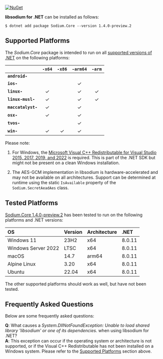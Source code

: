 [![NuGet](https://img.shields.io/nuget/vpre/Sodium.Core)](https://www.nuget.org/packages/Sodium.Core/1.4.0-preview.2)

**libsodium for .NET** can be installed as follows:

    $ dotnet add package Sodium.Core --version 1.4.0-preview.2


## Supported Platforms

The *Sodium.Core* package is intended to run on all
[supported versions of .NET](https://dotnet.microsoft.com/en-us/platform/support/policy/dotnet-core)
on the following platforms:

|                       | `-x64`   | `-x86`   | `-arm64` | `-arm`   |
|:----------------------|:--------:|:--------:|:--------:|:--------:|
| **`android-`**        |          |          |          |          |
| **`ios-`**            |          |          | &check;  |          |
| **`linux-`**          | &check;  |          | &check;  | &check;  |
| **`linux-musl-`**     | &check;  |          | &check;  | &check;  |
| **`maccatalyst-`**    | &check;  |          | &check;  |          |
| **`osx-`**            | &check;  |          | &check;  |          |
| **`tvos-`**           |          |          | &check;  |          |
| **`win-`**            | &check;  | &check;  | &check;  |          |


Please note:

1. For Windows, the
   [Microsoft Visual C++ Redistributable for Visual Studio 2015, 2017, 2019, and 2022](https://learn.microsoft.com/en-US/cpp/windows/latest-supported-vc-redist)
   is required. This is part of the .NET SDK but might not be present on a
   clean Windows installation.

2. The AES-GCM implementation in libsodium is hardware-accelerated and may not be
   available on all architectures. Support can be determined at runtime using
   the static `IsAvailable` property of the `Sodium.SecretAeadAes` class.


## Tested Platforms

[Sodium.Core 1.4.0-preview.2](https://www.nuget.org/packages/Sodium.Core/1.4.0-preview.1)
has been tested to run on the following platforms and .NET versions:

| OS                   | Version  | Architecture  | .NET   |
|:-------------------- |:-------- |:------------- |:-------|
| Windows 11           | 23H2     | x64           | 8.0.11 |
| Windows Server 2022  | LTSC     | x64           | 8.0.11 |
| macOS                | 14.7     | arm64         | 8.0.11 |
| Alpine Linux         | 3.20     | x64           | 8.0.11 |
| Ubuntu               | 22.04    | x64           | 8.0.11 |

The other supported platforms should work as well, but have not been tested.


## Frequently Asked Questions

Below are some frequently asked questions:

**Q**: What causes a *System.DllNotFoundException: Unable to load shared
library 'libsodium' or one of its dependencies.* when using libsodium for .NET?  
**A**: This exception can occur if the operating system or architecture is not
supported, or if the Visual C++ Redistributable has not been installed on a
Windows system. Please refer to the [Supported Platforms](#supported-platforms)
section above.
